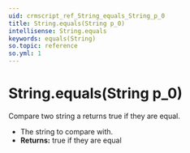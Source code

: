 ```yaml
---
uid: crmscript_ref_String_equals_String_p_0
title: String.equals(String p_0)
intellisense: String.equals
keywords: equals(String)
so.topic: reference
so.yml: 1
---
```


# String.equals(String p_0)

Compare two string a returns true if they are equal.

* The string to compare with.
* **Returns:** true if they are equal
